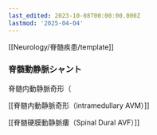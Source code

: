 ```yaml
---
last_edited: 2023-10-08T00:00:00.000Z
lastmod: '2025-04-04'
---
```





  

[[Neurology/脊髄疾患/template]]

  

### 脊髄動静脈シャント

脊髄内動静脈奇形（

[[脊髄内動静脈奇形（intramedullary AVM）]]

  

[[脊髄硬膜動静脈瘻（Spinal Dural AVF）]]
